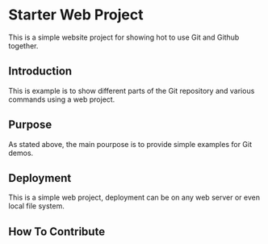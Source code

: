 # Starter Web Project

This is a simple website project for showing hot to use Git and Github together.

## Introduction

This is example is to show different parts of the Git repository and various commands using a web project.

## Purpose

As stated above, the main pourpose is to provide simple examples for Git demos.

## Deployment

This is a simple web project, deployment can be on any web server or even local file system.

## How To Contribute